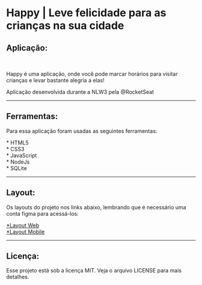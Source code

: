 # Happy | Leve felicidade para as crianças na sua cidade 
 
<h2>Aplicação:</h2> <br> 
<p>Happy é uma aplicação, onde você pode marcar horários para visitar crianças e levar bastante alegria a elas!</p>
<p>Aplicação desenvolvida durante a NLW3 pela @RocketSeat</p>

<hr>
<h2>Ferramentas:</h2>
<p>Para essa aplicação foram usadas as seguintes ferramentas:</p>
* HTML5 <br>
* CSS3 <br>
* JavaScript <br>
* NodeJs <br>
* SQLite <br>
<hr>

<h2>Layout:</h2>
<p>Os layouts do projeto nos links abaixo, lembrando que é necessário uma conta figma para acessá-los:</p>
<a href="https://www.figma.com/file/mDEbnoojksG4w8sOxmudh3/Happy-Web?node-id=0%3A1">*Layout Web</a> <br>
<a href="https://www.figma.com/file/X27FfVxAgy9f5IFa7ONlph/Happy-Mobile?node-id=0%3A1">*Layout Mobile</a><br>
 <hr>
 
 <h2>Licença:</h2>
 <p>Esse projeto está sob a licença MIT. Veja o arquivo LICENSE para mais detalhes.</p>
